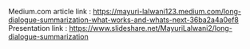 
Medium.com article link : https://mayuri-lalwani123.medium.com/long-dialogue-summarization-what-works-and-whats-next-36ba2a4a0ef8 <br/>
Presentation link : https://www.slideshare.net/MayuriLalwani2/long-dialogue-summarization <br/>
